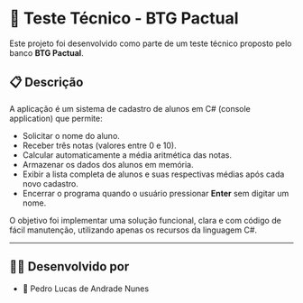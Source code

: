 # 🧪 Teste Técnico - BTG Pactual

Este projeto foi desenvolvido como parte de um teste técnico proposto pelo banco **BTG Pactual**.

## 📋 Descrição

A aplicação é um sistema de cadastro de alunos em C# (console application) que permite:

- Solicitar o nome do aluno.
- Receber três notas (valores entre 0 e 10).
- Calcular automaticamente a média aritmética das notas.
- Armazenar os dados dos alunos em memória.
- Exibir a lista completa de alunos e suas respectivas médias após cada novo cadastro.
- Encerrar o programa quando o usuário pressionar **Enter** sem digitar um nome.

O objetivo foi implementar uma solução funcional, clara e com código de fácil manutenção, utilizando apenas os recursos da linguagem C#.

---

## 👨‍💻 Desenvolvido por

- 🚀 Pedro Lucas de Andrade Nunes
